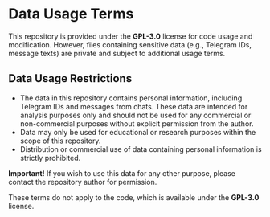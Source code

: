 # Data Usage Terms

This repository is provided under the **GPL-3.0** license for code usage and modification. However, files containing sensitive data (e.g., Telegram IDs, message texts) are private and subject to additional usage terms.

## Data Usage Restrictions

- The data in this repository contains personal information, including Telegram IDs and messages from chats. These data are intended for analysis purposes only and should not be used for any commercial or non-commercial purposes without explicit permission from the author.
- Data may only be used for educational or research purposes within the scope of this repository.
- Distribution or commercial use of data containing personal information is strictly prohibited.

**Important!** If you wish to use this data for any other purpose, please contact the repository author for permission.

These terms do not apply to the code, which is available under the **GPL-3.0** license.
